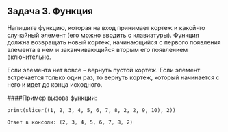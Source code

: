 ## Задача 3. Функция
Напишите функцию, которая на вход принимает кортеж и какой-то случайный элемент (его можно вводить с клавиатуры). Функция должна возвращать новый кортеж, начинающийся с первого появления элемента в нем и заканчивающийся вторым его появлением включительно.

Если элемента нет вовсе – вернуть пустой кортеж.
Если элемент встречается только один раз, то вернуть кортеж, который начинается с него и идет до конца исходного.

####Пример вызова функции:
```
print(slicer((1, 2, 3, 4, 5, 6, 7, 8, 2, 2, 9, 10), 2))

Ответ в консоли: (2, 3, 4, 5, 6, 7, 8, 2)
```
